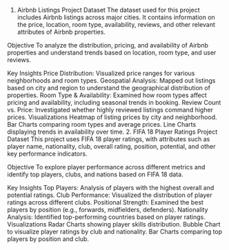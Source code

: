 1. Airbnb Listings Project
Dataset
The dataset used for this project includes Airbnb listings across major cities. It contains information on the price, location, room type, availability, reviews, and other relevant attributes of Airbnb properties.

Objective
To analyze the distribution, pricing, and availability of Airbnb properties and understand trends based on location, room type, and user reviews.

Key Insights
Price Distribution: Visualized price ranges for various neighborhoods and room types.
Geospatial Analysis: Mapped out listings based on city and region to understand the geographical distribution of properties.
Room Type & Availability: Examined how room types affect pricing and availability, including seasonal trends in booking.
Review Count vs. Price: Investigated whether highly reviewed listings command higher prices.
Visualizations
Heatmap of listing prices by city and neighborhood.
Bar Charts comparing room types and average prices.
Line Charts displaying trends in availability over time.
2. FIFA 18 Player Ratings Project
Dataset
This project uses FIFA 18 player ratings, with attributes such as player name, nationality, club, overall rating, position, potential, and other key performance indicators.

Objective
To explore player performance across different metrics and identify top players, clubs, and nations based on FIFA 18 data.

Key Insights
Top Players: Analysis of players with the highest overall and potential ratings.
Club Performance: Visualized the distribution of player ratings across different clubs.
Positional Strength: Examined the best players by position (e.g., forwards, midfielders, defenders).
Nationality Analysis: Identified top-performing countries based on player ratings.
Visualizations
Radar Charts showing player skills distribution.
Bubble Chart to visualize player ratings by club and nationality.
Bar Charts comparing top players by position and club.
